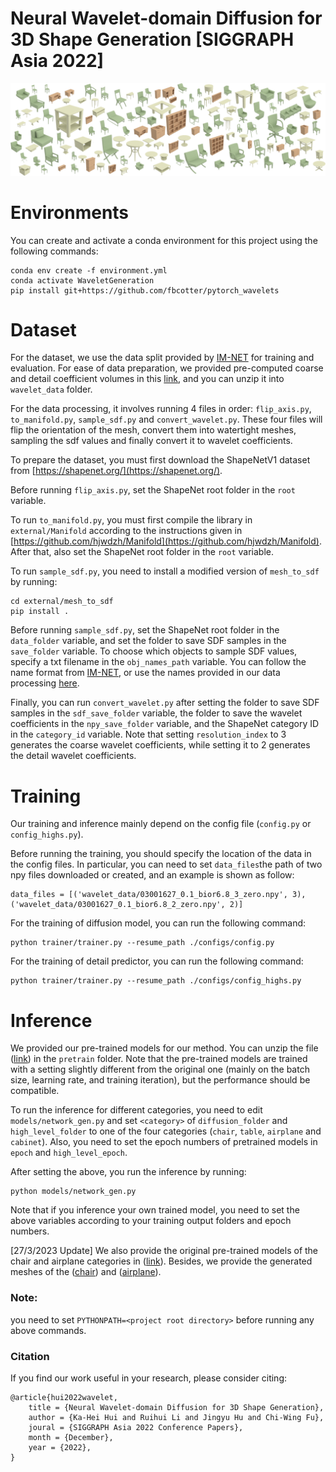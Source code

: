 # Neural Wavelet-domain Diffusion for 3D Shape Generation [SIGGRAPH Asia 2022] 

![teaser](images/teaser.png)

# Environments
You can create and activate a conda environment for this project using the following commands:
```angular2html
conda env create -f environment.yml
conda activate WaveletGeneration
pip install git+https://github.com/fbcotter/pytorch_wavelets
```

# Dataset
For the dataset, we use the data split provided by [IM-NET](https://github.com/czq142857/IM-NET-pytorch) for training and evaluation.
For ease of data preparation, we provided pre-computed coarse and detail coefficient volumes in this [link](https://drive.google.com/file/d/1p1xJqVejw_qaoZTdx7dv8VtUTsT3Dg5A/view?usp=share_link), and you can unzip it into ```wavelet_data``` folder.


For the data processing, it involves running 4 files in order: ```flip_axis.py```, ```to_manifold.py```, ```sample_sdf.py``` and ```convert_wavelet.py```. 
These four files will flip the orientation of the mesh, convert them into watertight meshes, sampling the sdf values and finally convert it to wavelet coefficients.

To prepare the dataset, you must first download the ShapeNetV1 dataset from [https://shapenet.org/](https://shapenet.org/).

Before running `flip_axis.py`, set the ShapeNet root folder in the `root` variable.

To run `to_manifold.py`, you must first compile the library in `external/Manifold` according to the instructions given in [https://github.com/hjwdzh/Manifold](https://github.com/hjwdzh/Manifold).
After that, also set the ShapeNet root folder in the `root` variable.

To run `sample_sdf.py`, you need to install a modified version of `mesh_to_sdf` by running:

```
cd external/mesh_to_sdf
pip install .
```

Before running `sample_sdf.py`, set the ShapeNet root folder in the `data_folder` variable, and set the folder to save SDF samples in the `save_folder` variable.
To choose which objects to sample SDF values, specify a txt filename in the `obj_names_path` variable. You can follow the name format from [IM-NET](https://github.com/czq142857/IM-NET-pytorch), or use the names provided in our data processing [here](https://drive.google.com/file/d/1vvoxJXsQgXHWt7rutsoKWrZFgr_Zdftd/view?usp=share_link).

Finally, you can run `convert_wavelet.py` after setting the folder to save SDF samples in the `sdf_save_folder` variable, the folder to save the wavelet coefficients in the `npy_save_folder` variable, and the ShapeNet category ID in the `category_id` variable.
Note that setting `resolution_index` to 3 generates the coarse wavelet coefficients, while setting it to 2 generates the detail wavelet coefficients.


# Training
Our training and inference mainly depend on the config file (```config.py``` or ```config_highs.py```).

Before running the training, you should specify the location of the data in the config files.
In particular, you can need to set ```data_files```the path of two npy files downloaded or created, and an example is shown as follow:
```angular2html
data_files = [('wavelet_data/03001627_0.1_bior6.8_3_zero.npy', 3), ('wavelet_data/03001627_0.1_bior6.8_2_zero.npy', 2)]
```

For the training of diffusion model, you can run the following command:
```angular2html
python trainer/trainer.py --resume_path ./configs/config.py
```

For the training of detail predictor, you can run the following command:
```angular2html
python trainer/trainer.py --resume_path ./configs/config_highs.py
```

# Inference
We provided our pre-trained models for our method. You can unzip the file ([link](https://drive.google.com/file/d/1R9cRykZajvYwXSRIddQIVKaq8D06BM-K/view?usp=share_link)) in the ```pretrain``` folder. Note that the pre-trained models are trained with a setting slightly different from the original one (mainly on the batch size, learning rate, and training iteration), but the performance should be compatible.

To run the inference for different categories, you need to edit ```models/network_gen.py``` and set ```<category>``` of ```diffusion_folder``` and ```high_level_folder``` to one of the four categories (```chair```, ```table```, ```airplane``` and ```cabinet```).
Also, you need to set the epoch numbers of pretrained models in ```epoch``` and ```high_level_epoch```.

After setting the above, you run the inference by running:
```angular2html
python models/network_gen.py
```

Note that if you inference your own trained model, you need to set the above variables according to your training output folders and epoch numbers.

[27/3/2023 Update] We also provide the original pre-trained models of the chair and airplane categories in ([link](https://drive.google.com/file/d/1aDcgK8SPSb6JY7mpngh5V29EyWS0M43W/view?usp=share_link)). Besides, we provide the generated meshes of the ([chair](https://drive.google.com/file/d/1VD64JcXYYFc600CZSnIs2w4ggE1OP44g/view?usp=share_link)) and ([airplane](https://drive.google.com/file/d/1BSecRMy0k60qkgwsM67Qo4YBxzdZ2grh/view?usp=share_link)).

### Note: 
you need to set ```PYTHONPATH=<project root directory>``` before running any above commands.

### Citation
If you find our work useful in your research, please consider citing:
```
@article{hui2022wavelet,
    title = {Neural Wavelet-domain Diffusion for 3D Shape Generation},
    author = {Ka-Hei Hui and Ruihui Li and Jingyu Hu and Chi-Wing Fu},
    joural = {SIGGRAPH Asia 2022 Conference Papers},
    month = {December},
    year = {2022},
}
```

